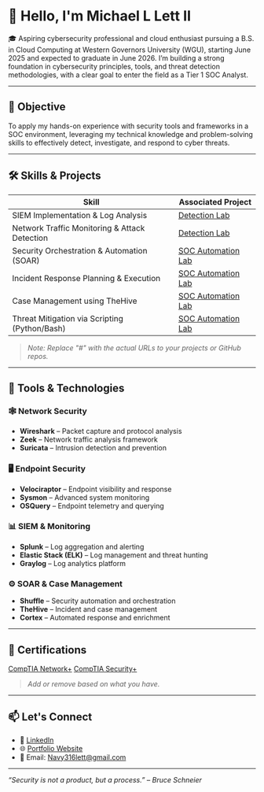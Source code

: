 # 👋 Hello, I'm Michael L Lett II 

🎓 Aspiring cybersecurity professional and cloud enthusiast pursuing a B.S. in Cloud Computing at Western Governors University (WGU), starting June 2025 and expected to graduate in June 2026. I’m building a strong foundation in cybersecurity principles, tools, and threat detection methodologies, with a clear goal to enter the field as a Tier 1 SOC Analyst.


---

## 🎯 Objective

To apply my hands-on experience with security tools and frameworks in a SOC environment, leveraging my technical knowledge and problem-solving skills to effectively detect, investigate, and respond to cyber threats.

---

## 🛠️ Skills & Projects

| Skill | Associated Project |
|-------|---------------------|
| SIEM Implementation & Log Analysis | [Detection Lab](https://github.com/clong/DetectionLab) |
| Network Traffic Monitoring & Attack Detection | [Detection Lab](https://github.com/clong/DetectionLab) |
| Security Orchestration & Automation (SOAR) | [SOC Automation Lab](#) |
| Incident Response Planning & Execution | [SOC Automation Lab](#) |
| Case Management using TheHive | [SOC Automation Lab](#) |
| Threat Mitigation via Scripting (Python/Bash) | [SOC Automation Lab](#) |

> _Note: Replace "#" with the actual URLs to your projects or GitHub repos._

---

## 🧰 Tools & Technologies

### 🕸️ Network Security
- **Wireshark** – Packet capture and protocol analysis  
- **Zeek** – Network traffic analysis framework  
- **Suricata** – Intrusion detection and prevention  

### 🖥️ Endpoint Security
- **Velociraptor** – Endpoint visibility and response  
- **Sysmon** – Advanced system monitoring  
- **OSQuery** – Endpoint telemetry and querying  

### 📊 SIEM & Monitoring
- **Splunk** – Log aggregation and alerting  
- **Elastic Stack (ELK)** – Log management and threat hunting  
- **Graylog** – Log analytics platform  

### ⚙️ SOAR & Case Management
- **Shuffle** – Security automation and orchestration  
- **TheHive** – Incident and case management  
- **Cortex** – Automated response and enrichment  

---

## 📜 Certifications

[CompTIA Network+](https://www.certmetrics.com/comptia/public/transcript.aspx?transcript=YOUR_TRANSCRIPT_ID)
[CompTIA Security+](https://www.certmetrics.com/comptia/public/transcript.aspx?transcript=YOUR_TRANSCRIPT_ID)

> _Add or remove based on what you have._

---

## 📫 Let's Connect

- 💼 [LinkedIn]((https://www.linkedin.com/in/mikelett-txvet/))
- 🌐 [Portfolio Website](https://CHANGEME.com)
- 📧 Email: Navy316lett@gmail.com

---

_“Security is not a product, but a process.” – Bruce Schneier_
